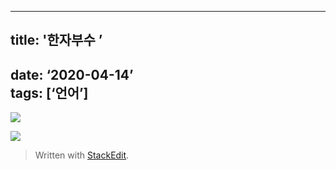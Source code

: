
---
## title: '한자부수 ’  
date: ‘2020-04-14’  
tags: [‘언어’]
---
![](https://i.ibb.co/rZHj6FV/hanja-81-120.png)

![](https://i.ibb.co/SfWyQ4Z/hanja01-81-120.png)

> Written with [StackEdit](https://stackedit.io/).
<!--stackedit_data:
eyJoaXN0b3J5IjpbMTY2MTIyNjk0NSwxMzM1MjM0MDQwXX0=
-->